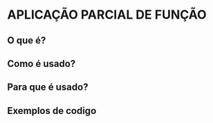 # APLICAÇÃO PARCIAL DE FUNÇÃO

## O que é?

## Como é usado?

## Para que é usado?

## Exemplos de codigo 
